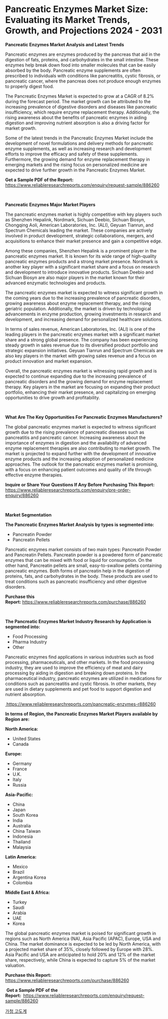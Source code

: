 <p><h1>Pancreatic Enzymes Market Size: Evaluating its Market Trends, Growth, and Projections 2024 - 2031</h1></p><p><strong>Pancreatic Enzymes Market Analysis and Latest Trends</strong></p>
<p><p>Pancreatic enzymes are enzymes produced by the pancreas that aid in the digestion of fats, proteins, and carbohydrates in the small intestine. These enzymes help break down food into smaller molecules that can be easily absorbed by the body. Pancreatic enzyme supplements are often prescribed to individuals with conditions like pancreatitis, cystic fibrosis, or pancreatic cancer, where the pancreas does not produce enough enzymes to properly digest food.</p><p>The Pancreatic Enzymes Market is expected to grow at a CAGR of 8.2% during the forecast period. The market growth can be attributed to the increasing prevalence of digestive disorders and diseases like pancreatic insufficiency, which require enzyme replacement therapy. Additionally, the rising awareness about the benefits of pancreatic enzymes in aiding digestion and improving nutrient absorption is also a driving factor for market growth.</p><p>Some of the latest trends in the Pancreatic Enzymes Market include the development of novel formulations and delivery methods for pancreatic enzyme supplements, as well as increasing research and development efforts to improve the efficacy and safety of these supplements. Furthermore, the growing demand for enzyme replacement therapy in emerging markets and the rising focus on personalized medicine are expected to drive further growth in the Pancreatic Enzymes Market.</p></p>
<p><strong>Get a Sample PDF of the Report:&nbsp;</strong> <a href="https://www.reliableresearchreports.com/enquiry/request-sample/886260">https://www.reliableresearchreports.com/enquiry/request-sample/886260</a></p>
<p>&nbsp;</p>
<p><strong>Pancreatic Enzymes Major Market Players</strong></p>
<p><p>The pancreatic enzymes market is highly competitive with key players such as Shenzhen Hepalink, Nordmark, Sichuan Deebio, Sichuan Biosyn, Chongqing Aoli, American Laboratories, Inc. (ALI), Geyuan Tianrun, and Spectrum Chemicals leading the market. These companies are actively involved in product development, strategic collaborations, mergers, and acquisitions to enhance their market presence and gain a competitive edge.</p><p>Among these companies, Shenzhen Hepalink is a prominent player in the pancreatic enzymes market. It is known for its wide range of high-quality pancreatic enzymes products and a strong market presence. Nordmark is another key player with a significant market share and a focus on research and development to introduce innovative products. Sichuan Deebio and Sichuan Biosyn are also major players in the market known for their advanced enzymatic technologies and products.</p><p>The pancreatic enzymes market is expected to witness significant growth in the coming years due to the increasing prevalence of pancreatic disorders, growing awareness about enzyme replacement therapy, and the rising geriatric population. Additionally, the market is driven by technological advancements in enzyme production, growing investments in research and development, and increasing demand for personalized healthcare solutions.</p><p>In terms of sales revenue, American Laboratories, Inc. (ALI) is one of the leading players in the pancreatic enzymes market with a significant market share and a strong global presence. The company has been experiencing steady growth in sales revenue due to its diversified product portfolio and strategic expansion initiatives. Geyuan Tianrun and Spectrum Chemicals are also key players in the market with growing sales revenue and a focus on product innovation and market expansion. </p><p>Overall, the pancreatic enzymes market is witnessing rapid growth and is expected to continue expanding due to the increasing prevalence of pancreatic disorders and the growing demand for enzyme replacement therapy. Key players in the market are focusing on expanding their product portfolio, enhancing their market presence, and capitalizing on emerging opportunities to drive growth and profitability.</p></p>
<p>&nbsp;</p>
<p><strong>What Are The Key Opportunities For Pancreatic Enzymes Manufacturers?</strong></p>
<p><p>The global pancreatic enzymes market is expected to witness significant growth due to the rising prevalence of pancreatic diseases such as pancreatitis and pancreatic cancer. Increasing awareness about the importance of enzymes in digestion and the availability of advanced enzyme replacement therapies are also contributing to market growth. The market is projected to expand further with the development of innovative enzyme products and the increasing adoption of personalized medicine approaches. The outlook for the pancreatic enzymes market is promising, with a focus on enhancing patient outcomes and quality of life through effective enzyme therapies.</p></p>
<p><strong>Inquire or Share Your Questions If Any Before Purchasing This Report:</strong> <a href="https://www.reliableresearchreports.com/enquiry/pre-order-enquiry/886260">https://www.reliableresearchreports.com/enquiry/pre-order-enquiry/886260</a></p>
<p>&nbsp;</p>
<p><strong>Market Segmentation</strong></p>
<p><strong>The Pancreatic Enzymes Market Analysis by types is segmented into:</strong></p>
<p><ul><li>Pancreatin Powder</li><li>Pancreatin Pellets</li></ul></p>
<p><p>Pancreatic enzymes market consists of two main types: Pancreatin Powder and Pancreatin Pellets. Pancreatin powder is a powdered form of pancreatic enzymes that can be mixed with food or liquid for consumption. On the other hand, Pancreatin pellets are small, easy-to-swallow pellets containing pancreatic enzymes. Both forms of pancreatin help in the digestion of proteins, fats, and carbohydrates in the body. These products are used to treat conditions such as pancreatic insufficiency and other digestive disorders.</p></p>
<p><strong>Purchase this Report:&nbsp;</strong><a href="https://www.reliableresearchreports.com/purchase/886260">https://www.reliableresearchreports.com/purchase/886260</a></p>
<p>&nbsp;</p>
<p><strong>The Pancreatic Enzymes Market Industry Research by Application is segmented into:</strong></p>
<p><ul><li>Food Processing</li><li>Pharma Industry</li><li>Other</li></ul></p>
<p><p>Pancreatic enzymes find applications in various industries such as food processing, pharmaceuticals, and other markets. In the food processing industry, they are used to improve the efficiency of meat and dairy processing by aiding in digestion and breaking down proteins. In the pharmaceutical industry, pancreatic enzymes are utilized in medications for conditions such as pancreatitis and cystic fibrosis. In other markets, they are used in dietary supplements and pet food to support digestion and nutrient absorption.</p></p>
<p><a href="https://www.reliableresearchreports.com/pancreatic-enzymes-r886260">&nbsp;https://www.reliableresearchreports.com/pancreatic-enzymes-r886260</a></p>
<p><strong>In terms of Region, the Pancreatic Enzymes Market Players available by Region are:</strong></p>
<p>
    <p> <strong> North America: </strong>
        <ul>
            <li>United States</li>
            <li>Canada</li>
        </ul>
        </p> 
    <p> <strong> Europe: </strong>
        <ul>
            <li>Germany</li>
            <li>France</li>
            <li>U.K.</li>
            <li>Italy</li>
            <li>Russia</li>
        </ul>
        </p> 
    <p> <strong> Asia-Pacific: </strong>
        <ul>
            <li>China</li>
            <li>Japan</li>
            <li>South Korea</li>
            <li>India</li>
            <li>Australia</li>
            <li>China Taiwan</li>
            <li>Indonesia</li>
            <li>Thailand</li>
            <li>Malaysia</li>
        </ul>
        </p> 
    <p> <strong> Latin America: </strong>
        <ul>
            <li>Mexico</li>
            <li>Brazil</li>
            <li>Argentina Korea</li>
            <li>Colombia</li>
        </ul>
        </p> 
    <p> <strong> Middle East & Africa: </strong>
        <ul>
            <li>Turkey</li>
            <li>Saudi</li>
            <li>Arabia</li>
            <li>UAE</li>
            <li>Korea</li>
        </ul>
    </p>
    </p>
<p><p>The global pancreatic enzymes market is poised for significant growth in regions such as North America (NA), Asia Pacific (APAC), Europe, USA and China. The market dominance is expected to be led by North America, with a projected market share of 35%, closely followed by Europe with 28%. Asia Pacific and USA are anticipated to hold 20% and 12% of the market share, respectively, while China is expected to capture 5% of the market valuation.</p></p>
<p><strong>Purchase this Report: </strong><a href="https://www.reliableresearchreports.com/purchase/886260">https://www.reliableresearchreports.com/purchase/886260</a></p>
<p>&nbsp;<strong>Get a Sample PDF of the Report:&nbsp;&nbsp;</strong><a href="https://www.reliableresearchreports.com/enquiry/request-sample/886260">https://www.reliableresearchreports.com/enquiry/request-sample/886260</a></p>
<p><strong></strong></p>
<p><p><a href="https://github.com/royErdmtyan906778/Market-Research-Report-List-1/blob/main/869524556898.md">가청 고도계</a></p></p>